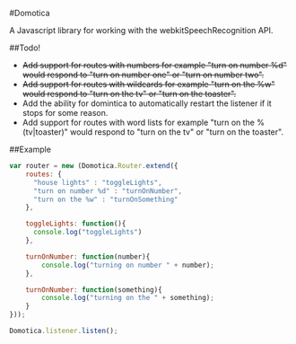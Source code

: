#Domotica

A Javascript library for working with the webkitSpeechRecognition API.

##Todo!
* ~~Add support for routes with numbers for example "turn on number %d" would respond to "turn on number one" or "turn on number two".~~
* ~~Add support for routes with wildcards for example "turn on the %w" would respond to "turn on the tv" or "turn on the toaster".~~
* Add the ability for domintica to automatically restart the listener if it stops for some reason.
* Add support for routes with word lists for example "turn on the %(tv|toaster)" would respond to "turn on the tv" or "turn on the toaster".

##Example

```javascript
var router = new (Domotica.Router.extend({
	routes: {
	  "house lights" : "toggleLights",
	  "turn on number %d" : "turnOnNumber",
	  "turn on the %w" : "turnOnSomething"
	},

	toggleLights: function(){
	  console.log("toggleLights")
	},

	turnOnNumber: function(number){
		console.log("turning on number " + number);
	},

	turnOnNumber: function(something){
		console.log("turning on the " + something);
	}
}));

Domotica.listener.listen();
```
